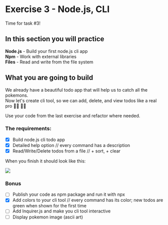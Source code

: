 # Exercise 3 - Node.js, CLI

Time for task #3!<br>

## In this section you will practice

**Node.js** - Build your first node.js cli app <br>
**Npm** - Work with external libraries <br>
**Files** - Read and write from the file system <br>

## What you are going to build

We already have a beautiful todo app that will help us to catch all the pokemons. <br>
Now let's create cli tool, so we can add, delete, and view todos like a real pro 👩‍💻 🧑‍💻

Use your code from the last exercise and refactor where needed.

### The requirements:

- [x] Build node.js cli todo app
- [x] Detailed help option // every command has a description
- [x] Read/Write/Delete todos from a file // + sort, + clear

When you finish it should look like this:

![](../assets/cli.gif)

### Bonus

- [ ] Publish your code as npm package and run it with npx
- [x] Add colors to your cli tool // every command has its color; new todos are green when shown for the first time
- [ ] Add Inquirer.js and make you cli tool interactive
- [ ] Display pokemon image (ascii art)
